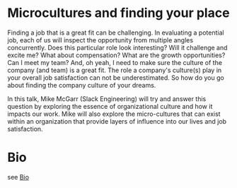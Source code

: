 # Microcultures and finding your place

Finding a job that is a great fit can be challenging. In evaluating a potential job, each of us will inspect the opportunity from multiple angles concurrently. Does this particular role look interesting? Will it challenge and excite me? What about compensation? What are the growth opportunities? Can I meet my team? And, oh yeah, I need to make sure the culture of the company (and team) is a great fit. The role a company's culture(s) play in your overall job satisfaction can not be underestimated. So how do you go about finding the company culture of your dreams.

In this talk, Mike McGarr (Slack Engineering) will try and answer this question by exploring the essence of organizational culture and how it impacts our work. Mike will also explore the micro-cultures that can exist within an organization that provide layers of influence into our lives and job satisfaction.


# Bio
see [Bio](../bio.md)

